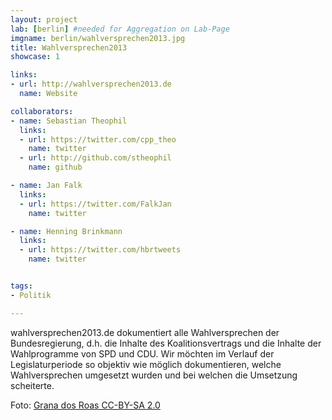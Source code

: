```yaml
---
layout: project
lab: [berlin] #needed for Aggregation on Lab-Page
imgname: berlin/wahlversprechen2013.jpg
title: Wahlversprechen2013
showcase: 1

links:
- url: http://wahlversprechen2013.de
  name: Website

collaborators:
- name: Sebastian Theophil
  links:
  - url: https://twitter.com/cpp_theo
    name: twitter
  - url: http://github.com/stheophil
    name: github

- name: Jan Falk
  links:
  - url: https://twitter.com/FalkJan
    name: twitter

- name: Henning Brinkmann
  links:
  - url: https://twitter.com/hbrtweets
    name: twitter


tags:
- Politik

---
```


wahlversprechen2013.de dokumentiert alle Wahlversprechen der Bundesregierung, d.h. die Inhalte des Koalitionsvertrags und die Inhalte der Wahlprogramme von SPD und CDU. Wir möchten im Verlauf der Legislaturperiode so objektiv wie möglich dokumentieren, welche Wahlversprechen umgesetzt wurden und bei welchen die Umsetzung scheiterte.

<p> Foto: <a href="http://www.flickr.com/photos/catcrispi/6213846884/">Grana dos Roas CC-BY-SA 2.0</a></p>
